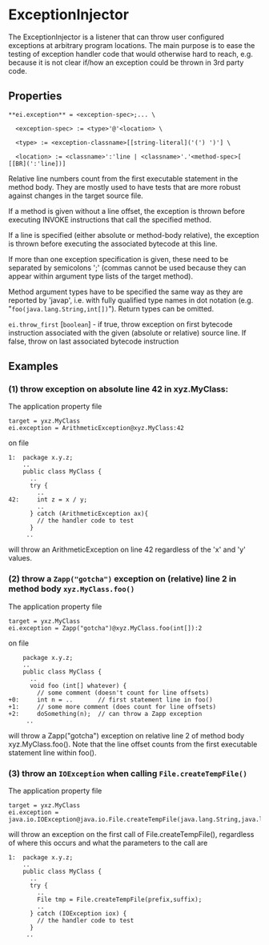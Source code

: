 # ExceptionInjector #

The ExceptionInjector is a listener that can throw user configured exceptions at arbitrary program locations. The main purpose is to ease the testing of exception handler code that would otherwise hard to reach, e.g. because it is not clear if/how an exception could be thrown in 3rd party code.

## Properties ##

~~~~~~~~ {.bash}
**ei.exception** = <exception-spec>;... \

  <exception-spec> := <type>'@'<location> \

  <type> := <exception-classname>[[string-literal]('(') ')'] \

  <location> := <classname>':'line | <classname>'.'<method-spec>[ [[BR](':'line])]
~~~~~~~~

Relative line numbers count from the first executable statement in the method body. They are mostly used to have tests that are more robust against changes in the target source file.

If a method is given without a line offset, the exception is thrown before executing INVOKE instructions that call the specified method.

If a line is specified (either absolute or method-body relative), the exception is thrown before executing the associated bytecode at this line.

If more than one exception specification is given, these need to be separated by semicolons ';' (commas cannot be used because they can appear within argument type lists of the target method).

Method argument types have to be specified the same way as they are reported by 'javap', i.e. with fully qualified type names in dot notation (e.g. "`foo(java.lang.String,int[])`"). Return types can be omitted.  

`ei.throw_first` [`boolean`] - if true, throw exception on first bytecode instruction associated with the given (absolute or relative) source line. If false, throw on last associated bytecode instruction
 

## Examples ##

### (1) throw exception on absolute line 42 in xyz.MyClass: ###

The application property file

~~~~~~~~ {.bash}
target = yxz.MyClass
ei.exception = ArithmeticException@xyz.MyClass:42
~~~~~~~~
on file
~~~~~~~~ {.java}
1:  package x.y.z;
    ..
    public class MyClass {
      ..
      try {
        ..
42:     int z = x / y;
        ..
      } catch (ArithmeticException ax){
        // the handler code to test
      }
     ..
~~~~~~~~

will throw an ArithmeticException on line 42 regardless of the 'x' and 'y' values. 

### (2) throw a `Zapp("gotcha")` exception on (relative) line 2 in method body `xyz.MyClass.foo()` ###

The application property file

~~~~~~~~ {.bash}
target = yxz.MyClass
ei.exception = Zapp("gotcha")@xyz.MyClass.foo(int[]):2
~~~~~~~~
on file
~~~~~~~~ {.java}
    package x.y.z;
    ..
    public class MyClass {
      ..
      void foo (int[] whatever) {
        // some comment (doesn't count for line offsets)
+0:     int n = ..       // first statement line in foo()
+1:     // some more comment (does count for line offsets)
+2:     doSomething(n);  // can throw a Zapp exception 
     ..
~~~~~~~~
will throw a Zapp("gotcha") exception on relative line 2 of method body xyz.MyClass.foo(). Note that the line offset counts from the first executable statement line within foo().


### (3) throw an `IOException` when calling `File.createTempFile()` ###
The application property file

~~~~~~~~ {.bash}
target = yxz.MyClass
ei.exception = java.io.IOException@java.io.File.createTempFile(java.lang.String,java.lang.String)
~~~~~~~~

will throw an exception on the first call of File.createTempFile(), regardless of where this occurs and what the parameters to the call are

~~~~~~~~ {.java}
1:  package x.y.z;
    ..
    public class MyClass {
      ..
      try {
        ..
        File tmp = File.createTempFile(prefix,suffix);
        ..
      } catch (IOException iox) {
        // the handler code to test
      }
     ..
~~~~~~~~    
